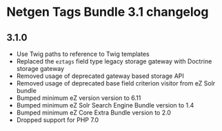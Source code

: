 Netgen Tags Bundle 3.1 changelog
================================

3.1.0
-----

* Use Twig paths to reference to Twig templates
* Replaced the `eztags` field type legacy storage gateway with Doctrine storage gateway
* Removed usage of deprecated gateway based storage API
* Removed usage of deprecated base field criterion visitor from eZ Solr bundle
* Bumped minimum eZ version version to 6.11
* Bumped minimum eZ Solr Search Engine Bundle version to 1.4
* Bumped minimum eZ Core Extra Bundle version to 2.0
* Dropped support for PHP 7.0
